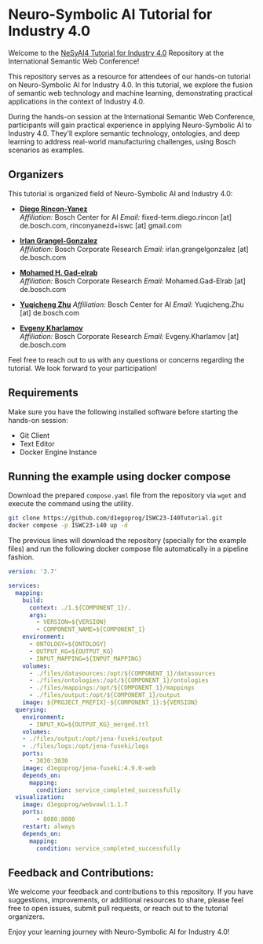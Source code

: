 # Neuro-Symbolic AI Tutorial for Industry 4.0

Welcome to the [NeSyAI4 Tutorial for Industry 4.0](https://sites.google.com/view/nesyai4-2023/home) Repository at the International Semantic Web Conference!

This repository serves as a resource for attendees of our hands-on tutorial on Neuro-Symbolic AI for Industry 4.0. In this tutorial, we explore the fusion of semantic web technology and machine learning, demonstrating practical applications in the context of Industry 4.0.

During the hands-on session at the International Semantic Web Conference, participants will gain practical experience in applying Neuro-Symbolic AI to Industry 4.0. They'll explore semantic technology, ontologies, and deep learning to address real-world manufacturing challenges, using Bosch scenarios as examples.

## Organizers

This tutorial is organized field of Neuro-Symbolic AI and Industry 4.0:

- **[Diego Rincon-Yanez](https://d1egoprog.co)**  
  *Affiliation:* Bosch Center for AI 
  *Email:* fixed-term.diego.rincon \[at\] de.bosch.com, rinconyanezd+iswc \[at\] gmail.com 

- **[Irlan Grangel-Gonzalez](https://www.linkedin.com/in/dr-irlan-grangel-gonzalez/)**    
*Affiliation:* Bosch Corporate Research
*Email:* irlan.grangelgonzalez \[at\] de.bosch.com

- **[Mohamed H. Gad-elrab](https://www.linkedin.com/in/gadelrab/)**    
*Affiliation:* Bosch Corporate Research
*Email:* Mohamed.Gad-Elrab \[at\]  de.bosch.com

- **[Yuqicheng Zhu](https://www.linkedin.com/in/yuqicheng-zhu-531658161/)**
*Affiliation:* Bosch Center for AI
*Email:* Yuqicheng.Zhu \[at\] de.bosch.com

- **[Evgeny Kharlamov](https://www.linkedin.com/in/evgeny-kharlamov-98721a7/)**    
*Affiliation:* Bosch Corporate Research
*Email:* Evgeny.Kharlamov \[at\]  de.bosch.com

Feel free to reach out to us with any questions or concerns regarding the tutorial. We look forward to your participation!

## Requirements

Make sure you have the following installed software before starting the hands-on session:

- Git Client
- Text Editor
- Docker Engine Instance

## Running the example using docker compose

Download the prepared `compose.yaml` file from the repository via `wget` and execute the command using the utility.

``` BASH
git clone https://github.com/d1egoprog/ISWC23-I40Tutorial.git
docker compose -p ISWC23-i40 up -d
```

The previous lines will download the repository (specially for the example files) and run the following docker compose file automatically in a pipeline fashion.

``` YAML
version: '3.7'

services:
  mapping:
    build: 
      context: ./1.${COMPONENT_1}/.
      args:
        - VERSION=${VERSION}
        - COMPONENT_NAME=${COMPONENT_1}
    environment:
      - ONTOLOGY=${ONTOLOGY}
      - OUTPUT_KG=${OUTPUT_KG}
      - INPUT_MAPPING=${INPUT_MAPPING}
    volumes:
      - ./files/datasources:/opt/${COMPONENT_1}/datasources
      - ./files/ontologies:/opt/${COMPONENT_1}/ontologies
      - ./files/mappings:/opt/${COMPONENT_1}/mappings
      - ./files/output:/opt/${COMPONENT_1}/output
    image: ${PROJECT_PREFIX}-${COMPONENT_1}:${VERSION}
  querying:
    environment:
      - INPUT_KG=${OUTPUT_KG}_merged.ttl
    volumes:
    - ./files/output:/opt/jena-fuseki/output
    - ./files/logs:/opt/jena-fuseki/logs
    ports:
      - 3030:3030
    image: d1egoprog/jena-fuseki:4.9.0-web
    depends_on:
      mapping:
        condition: service_completed_successfully
  visualization:
    image: d1egoprog/webvowl:1.1.7
    ports:
        - 8080:8080
    restart: always
    depends_on:
      mapping:
        condition: service_completed_successfully
```

## Feedback and Contributions:

We welcome your feedback and contributions to this repository. If you have suggestions, improvements, or additional resources to share, please feel free to open issues, submit pull requests, or reach out to the tutorial organizers.

Enjoy your learning journey with Neuro-Symbolic AI for Industry 4.0!
